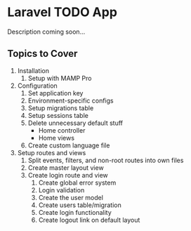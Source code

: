 # Laravel TODO App

Description coming soon...

## Topics to Cover

1. Installation
	1. Setup with MAMP Pro
1. Configuration
	1. Set application key
	1. Environment-specific configs
	1. Setup migrations table
	1. Setup sessions table
	1. Delete unnecessary default stuff
		* Home controller
		* Home views
	1. Create custom language file
1. Setup routes and views
	1. Split events, filters, and non-root routes into own files
	1. Create master layout view
	1. Create login route and view
		1. Create global error system
		1. Login validation
		1. Create the user model
		1. Create users table/migration
		1. Create login functionality
		1. Create logout link on default layout